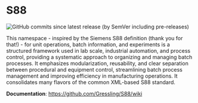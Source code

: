 # S88

![GitHub commits since latest release (by SemVer including pre-releases)](https://img.shields.io/github/commits-since/Gressling/S88/v2-beta)

This namespace - inspired by the Siemens S88 definition (thank you for that!) - for unit operations, batch information, and experiments is a structured framework used in lab scale, industrial automation, and process control, providing a systematic approach to organizing and managing batch processes. It emphasizes modularization, reusability, and clear separation between procedural and equipment control, streamlining batch process management and improving efficiency in manufacturing operations. It consolidates many flavors of the common XML-based S88 standard.

**Documentation**: https://github.com/Gressling/S88/wiki


